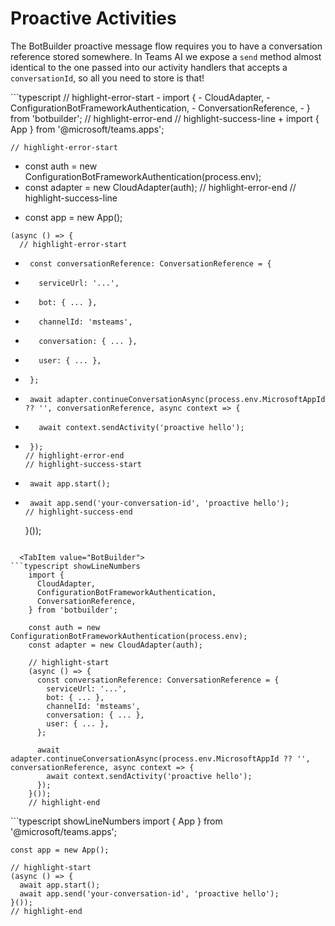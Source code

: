 
# Proactive Activities

The BotBuilder proactive message flow requires you to have a conversation reference stored somewhere. In Teams AI
we expose a `send` method almost identical to the one passed into our activity handlers that accepts a `conversationId`,
so all you need to store is that!

<Tabs groupId="sending-activities">
  <TabItem value="Diff" default>
```typescript
    // highlight-error-start
-    import {
-      CloudAdapter,
-      ConfigurationBotFrameworkAuthentication,
-      ConversationReference,
-    } from 'botbuilder';
    // highlight-error-end
    // highlight-success-line
+    import { App } from '@microsoft/teams.apps';

    // highlight-error-start
-    const auth = new ConfigurationBotFrameworkAuthentication(process.env);
-    const adapter = new CloudAdapter(auth);
    // highlight-error-end
    // highlight-success-line
+    const app = new App();

    (async () => {
      // highlight-error-start
-      const conversationReference: ConversationReference = {
-        serviceUrl: '...',
-        bot: { ... },
-        channelId: 'msteams',
-        conversation: { ... },
-        user: { ... },
-      };

-      await adapter.continueConversationAsync(process.env.MicrosoftAppId ?? '', conversationReference, async context => {
-        await context.sendActivity('proactive hello');
-      });
      // highlight-error-end
      // highlight-success-start
+      await app.start();
+      await app.send('your-conversation-id', 'proactive hello');
      // highlight-success-end
    }());
```
  
  <TabItem value="BotBuilder">
```typescript showLineNumbers
    import {
      CloudAdapter,
      ConfigurationBotFrameworkAuthentication,
      ConversationReference,
    } from 'botbuilder';

    const auth = new ConfigurationBotFrameworkAuthentication(process.env);
    const adapter = new CloudAdapter(auth);

    // highlight-start
    (async () => {
      const conversationReference: ConversationReference = {
        serviceUrl: '...',
        bot: { ... },
        channelId: 'msteams',
        conversation: { ... },
        user: { ... },
      };

      await adapter.continueConversationAsync(process.env.MicrosoftAppId ?? '', conversationReference, async context => {
        await context.sendActivity('proactive hello');
      });
    }());
    // highlight-end
```
  
  <TabItem value="Teams AI">
```typescript showLineNumbers
    import { App } from '@microsoft/teams.apps';

    const app = new App();

    // highlight-start
    (async () => {
      await app.start();
      await app.send('your-conversation-id', 'proactive hello');
    }());
    // highlight-end
```
  
